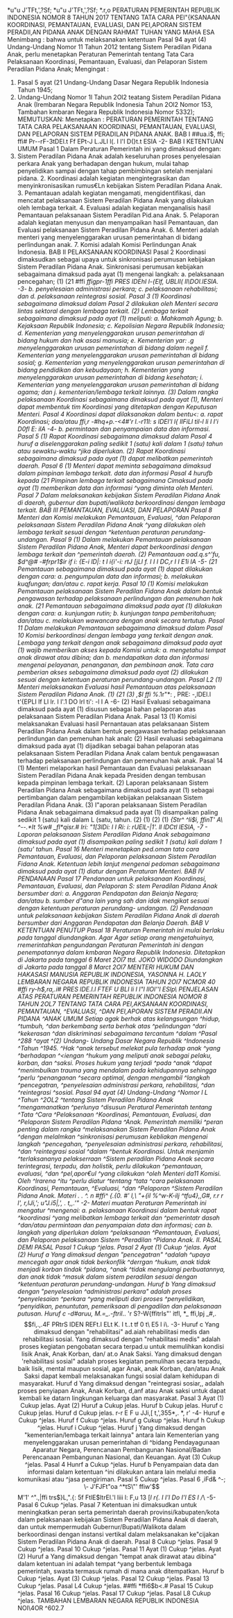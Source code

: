  *u"u J'TFt,',?Sf; *u"u J'TFt,',?Sf; *.r,o PERATURAN PEMERINTAH REPUBLIK INDONESIA NOMOR 8 TAHUN 2017 TENTANG TATA CARA PEI"{KSANAAN KOORDINASI, PEMANTAUAN, EVALUASI, DAN PEI,APORAN SISTEM PERADII,AN PIDANA ANAK
DENGAN RAHMAT TUHAN YANG MAHA ESA
Menimbang :
 bahwa untuk melaksanakan ketentuan Pasal 94 ayat (4) Undang-Undang Nomor 11 Tahun 2012 tentang Sistem Peradilan Pidana Anak, perlu menetapkan Peraturan Pemerintah tentang Tata Cara Pelaksanaan Koordinasi, Pemantauan, Evaluasi, dan Pelaporan Sistem Peradilan Pidana Anak;
Mengingat :

1. Pasal 5 ayat (21 Undang-Undang Dasar Negara Republik Indonesia Tahun 1945;
2. Undang-Undang Nomor 1l Tahun 2Ol2 teatang Sistem Peradilan Pidana Anak (Irembaran Negara Republik Indonesia Tahun 2Ol2 Nomor 153, Tambahan kmbaran Negara Republik Indonesia Nomor 5332);
MEMUTUSKAN:
 Menetapkan : PERATURAN PEMERINTAH TENTANG TATA CARA PELAKSANAAN KOORDINASI, PEMANTAUAN, EVALUASI, DAN PELAPORAN SISTEM PERADILAN PIDANA ANAK.
BAB I ##ua.i$, ffi; ffi# Pr--rF-3tDEl.t Ff EPt-J L.JLI l(. I I'l D(}t.t ESIA -2- BAB I KETENTUAN UMUM
Pasal 1
Dalam Peraturan Pemerintah ini yang dimaksud dengan:
1. Sistem Peradilan Pidana Anak adalah keseluruhan proses penyelesaian perkara Anak yang berhadapan dengan hukum, mulai tahap penyelidikan sampai dengan tahap pembimbingan setelah menjalani pidana. 2. Koordinasi adalah kegiatan mengintegrasikan dan menyinkronisasikan rumus€Ln kebijakan Sistem Peradilan Pidana Anak. 3. Pemantauan adalah kegiatan mengamati, mengidentifikasi, dan mencatat pelaksanaan Sistem Peradilan Pidana Anak yang dilakukan oleh lembaga terkait. 4. Evaluasi adalah kegiatan menganalisis hasil Pemantauan pelaksanaan Sistem Peradilan Pid.ana Anak. 5. Pelaporan adalah kegiatan menyusun dan menyampaikan hasil Pemantauan, dan Evaluasi pelaksanaan Sistem Peradilan Pidana Anak. 6. Menteri adalah menteri yang menyelenggarakan urusan pemerintahan di bidang perlindungan anak. 7. Komisi adalah Komisi Perlindungan Anak Indonesia. BAB II PELAKSANAAN KOORDINASI
Pasal 2
Koordinasi dimaksudkan sebagai upaya untuk sinkronisasi perumusan kebijakan Sistem Peradilan Pidana Anak. Sinkronisasi perumusan kebijakan sebagaimana dimaksud pada ayat (1) mengenai langkah:
a. pelaksanaan pencegahan;
(1) (21 #ffi *ffigpr-1ffi PRES IDEhI l-{Elf, UBLII( ll\DOl.lESlA. -3- b. penyelesaian administrasi perkara;
c. pelaksanaan rehabilitasi; dan
d. pelaksanaan reintegrasi sosial. Pasal 3 (1) Koordinasi sebagaimana dimaksud dalam Pasal 2 dilakukan oleh Menteri secara lintas sektoral dengan lembaga terkait. (2) Lembaga terkait sebagaimana dimaksud pada ayat (1) meliputi:
a. Mahkamah Agung;
b. Kejaksaan Republik Indonesia;
c. Kepolisian Negara Republik Indonesia;
d. Kementerian yang menyelenggarakan urusan pemerintahan di bidang hukum dan hak asasi manusia;
e. Kementerian yar:
.g menyelenggarakan urusan pemerintahan di bidang dalam negeil f. Kementerian yang menyelenggarakan urusan pemerintahan di bidang sosial;
g. Kementerian yang menyelenggarakan urusan pemerintahan di bidang pendidikan dan kebudayaan;
h. Kementerian yang menyelenggarakan urusan pemerintahan di bidang kesehatan;
i. Kementerian yang menyelenggarakan urusan pemerintahan di bidang agama; dan
j. kementerian/lembaga terkait lainnya. (3) Dalam rangka pelaksanaan Koordinasi sebagaimana dimaksud pada ayat (1), Menteri dapat membentuk tim Koordinasi yang ditetapkan dengan Keputusan Menteri.
Pasal 4
Koordinasi dapat dilaksanakan dalam bentu<:
a. rapat Koordinasi; daa/atau ffi,r -#hq+p.-<4#'r l.-r11l: s lDEl'l l{ lIFiLl til-l li I I'i D0fl E: ilA -4- b. permintaan dan penyampaian data dan informasi. Pasal 5 (1) Rapat Koordinasi sebagaimana dimaksud dalam Pasal 4 huruf a diselenggarakan paling sedikit 1 (satu) kali dalam 1 (satu) tahun atau sewaktu-waktu ^jika diperlukan. (2) Rapat Koordinasi sebagaimana dimaksud pada ayat (1) dapat melibatkan pemerintah daerah. Pasal 6 (1) Menteri dapat meminta sebagaimana dimaksud dalam pimpinan lembaga terkait. data dan informasi Pasal 4 hurufb kepada (21 Pimpinan lembaga terkait sebagaimana Cimaksud pada ayat (1) memberikan data dan informasi ^yang diminta oleh Menteri.
Pasal 7
Dalam melaksanakan kebijakan Sistem Peradilan Pidana Anak di daerah, gubernur dan bupati/walikota berkoordinasi dengan lembaga terkait. BAB III PEMANTAUAN, EVALUASI, DAN PELAPORAN
Pasal 8
Menteri dan Komisi melakukan Pemantauan, Evaluasi, ^dan Pelaporan pelaksanaan Sistem Peradilan Pidana Anak ^yang dilakukan oleh lembaga terkait sesuai dengan ^ketentuan peraturan perundang-undangan. Pasal 9 (1) Dalam melakukan Pemantauan pelaksanaan Sistem Peradilan Pidana Anak, Menteri dapat berkoordinasi dengan lembaga terkait dan ^pemerintah daerah.
(2) Pemantauan oad.q.s^'*fu\, $d^@# -#frpr1$ir if i: {E-i lD|: t I i{i'-i: rtJ [jLl f. I I I DC,r I I E1i lA -5- (21 Pemantauan sebagaimana dimaksud pada ayat (1) dapat dilakukan dengan cara:
a. pengumpulan data dan informasi;
b. melakukan kuqfungan; dan/atau
c. rapat kerja. Pasal 10 (1) Komisi melakukan Pemantauan pelaksanaan Sistem Peradilan Fidana Anak dalam bentuk pengawasan terhadap pelaksanaan perlindungan dan pemenuhan hak anak. (21 Pemantauan sebagaimana dimaksud pada ayat (1) dilakukan dengan cara:
a. kunjungan rutin;
b. kunjungan tanpa pemberitahuan; dan/atau
c. melakukan wawancara dengan anak secara tertutup. Pasal 11 Dalam melakukan Pemantauan sebagaimana dimaksud dalam Pasal 10 Komisi berkoordinasi dengan lembaga yang terkait dengan anak. Lembaga yang terkait dengan anak sebagaimana dimaksud pada ayat (1) wajib memberikan akses kepada Komisi untuk:
a. mengetahui tempat anak dirawat atau dibina; dan
b. mendapatkan data dan informasi mengenai pelayanan, penanganan, dan pembinaan anak. Tata cara pemberian akses sebagaimana dimaksud pada ayat (2) dilakukan sesuai dengan ketentuan peraturan perundang-undangan. Pasal L2 (1) Menteri melaksanakan Evaluasi hasil Pemantauan atas pelaksanaan Sistem Peradilan Pidana Anak.
(1) (21 (3) ,*$%aq*uo *w,$$l ffi %*.1r"*: , PRE: -,lDEl.l t'{EPLI lf Ll lr. I l'.1 DO lrl ti': -l I A -6- (2) Hasil Evaluasi sebagaimana dimaksud pada ayat (1) disusun sebagai bahan pelaporan atas pelaksanaan Sistem Peradilan Pidana Anak. Pasal 13 (1) Komisi melaksanakan Evaluasi hasil Pernantauan atas pelaksanaan Sistem Peradilan Pidana Anak dalam bentuk pengawasan terhadap pelaksanaan perlindungan dan pemenuhan hak analc (2) Hasil evaluasi sebagaimana dimaksud pada ayat (1) dijadikan sebagai bahan pelaporan atas pelaksanaan Sistem Peradilan Pidana Anak calam bentuk pengawasan terhadap pelaksanaan perlindungan dan pemenuhan hak anak. Pasal 14 (1) Menteri melaporkan hasil Pemantauan dan Evaluasi pelaksanaan Sistem Peradilan Pidana Anak kepada Presiden dengan tembusan kepada pimpinan lembaga terkait. (2) Laporan pelaksanaan Sistem Peradilan Pidana Anak sebagaimana dimaksud pada ayat (1) sebagai pertimbangan dalam pengambilan kebijakan pelaksanaan Sistem Peradilan Pidana Anak. (3) I"aporan pelaksanaan Sistem Peradilan Pidana Anak sebagaimana dimaksud pada ayat (1) disampaikan paling sedikit 1 (satu) kali dalam L (satu, tahun.
(2) (1) (2) (1) *{Str^ ^*li$i, ffinT' A\ ^--.*It %w# _fl*qisr.# Iri: "1[3lDi: l I Ri: i: rUElL-|1'. ll lDCtl lESlA, -7 - Laporan pelaksanaan Sistem Peradilan Pidana Anak sebagaimana dimaksud pada ayat (1) disampaikan paling sedikit 1 (satu) kali dalam 1 (satu' tahun.
Pasal 16
Menteri menetapkan ped.oman tata cara Pemantauan, Evaluasi, dan Pelaporan pelaksanaan Sistem Peradilan Fidana Anak. Ketentuan lebih lanjut mengenai pedoman sebagaimana dimaksud pada ayat (1) diatur dengan Peraturan Menteri. BAB IV PENDANAAN Pasal 17 Pendanaan untuk pelaksanaan Koordinasi, Pemantauan, Evaluasi, dan Pelaporan S: stem Peradilan Pidana Anak bersumber dari:
a. Anggaran Pendapatan dan Beianja Negara; dan/atau
b. sumber d"ana lain yang sah dan idak mengikat sesuai dengan ketentuan peraturan perundang- undangan. (2) Pendanaan untuk pelaksanaan kebijakan Sistem Peradilan Pidana Anak di daerah bersumber dari Anggaran Pendapatan dan Belanja Daerah. BAB V KETENTUAN PENUTUP
Pasal 18
Peraturan Pemerintah ini mulai berlaku pada tanggal diundangkan. Agar
Agar setiap orang mengetahuinya, rremerintahkan pengundangan Peraturan Pemerintah ini dengan penempatannya dalam kmbaran Negara Republik Indonesia. Ditetapkan di Jakarta pada tanggal 6 Maret 2Ol7 ttd. JOKO WIDODO Diundangkan di Jakarta pada tanggal 8 Marct 2Ol7 MENTERI HUKUM DAN HAKASASI MANUSIA REPUBLIK INDONESIA, YASONNA H. LAOLY LEMBARAN NEGARA REPUBLIK INDONESIA TAHUN 2OI7 NCMOR 40 #ffi ry-h$,ra,.i# PRES lDE.l.l FTEF U BLI li I l"l llOl''l ESlp\ PENJELASAN ATAS PERATURAN PEMERINTAH REPUBLIK INDONESIA NOMOR 8 TAHUN 2OL7 TENTANG TATA CARA PEI,AKSANAAN KOORDINASI, PEMANTAUAN, ^EVALUASI, ^DAN PEI,APORAN SISTEM PERADII.AN PIDANA ^ANAK UMUM Setiap agak berhak atas kelangsungan ^hidup, ^tumbuh, ^dan berkembang serta berhak atas ^pelindungan ^dari ^kekerasan ^dan diskriminasi sebagaimana tercantum ^dalam ^Pasal ^288 ^ayat ^(2) Undang- Undang Dasar Negara Republik ^Indonesia ^Tahun ^1945. ^Hak ^anak tersebut melekat pula terhadap anak ^yang ^berhadapan ^<iengan ^hukum yang meliputi anak sebagai pelaku, korban, dan ^saksi. Proses hukum yang terjadi ^pada ^anak ^dapat ^menimbulkan trauma yang mendalam pada kehidupannya sehingga ^perlu ^penanganan ^secara optimal, dengan mengambil ^langkah ^pencegatran, ^penyelesaian administrasi perkara, rehabilitasi, ^dan ^reintegrasi ^sosial. Pasal 94 ayat (4) Undang-Undang ^Nomor l L ^Tahun ^2OL2 ^tentang Sistem Peradilan Pidana Anak ^mengamanatkan ^perlunya ^disusun Peratural Pemerintah tentang ^Tata ^Cara ^Pelaksanaan ^Koordinasi, Pemantauan, Evaluasi, dan ^Pelaporan Sistem Peradilan Pidana ^Anak. Pemerintah memiliki ^peran penting dalam rangka ^melaksanakan Sistem Peradilan Pidana Anak ^dengan melalmkan ^sinkronisasi perumusan kebliakan mengenai langkah ^pencegahan, ^penyelesaian administrasi perkara, rehabilitasi, ^dan ^reintegrasi sosial ^dalam ^bentuk Koordinasi. Untuk menjamin ^terlaksananya pelakserraan ^Sistem peradilan Pidana Anak secara terintegrasi, terpadu, dan holistik, perlu dilakukan ^pemantauan, evaluasi, ^dan ^pel,apor€ul ^yang cilakukan ^oleh Menteri da11 Komisi. Oleh ^lrarena ^itu ^perlu diatur ^tentang ^tata ^cara pelaksanaan Koordinasi, Pemantauan, ^Evaluasi, ^dan ^Pelaporan ^Sistem Peradilan Pidana Anak. Materi . . ^. n #ffi^ {.{0. #' l,\ "+{il %^w-K-ilj ^tfu4}*,,G#, r.r r l', r,IJi,'; u"J.i5|,', . t,,.'" -2- Materi muatan Peraturan Pemerintah ini mengatur ^mengenai:
a. pelaksanaan Koordinasi dalam bentuk rapat ^koordinasi ^yang melibatkan lembaga terkait dan ^pemerintatr dasah ^dan/atau permintaan dan penyampaian data dan informasi; can b. langkah yang diperlukan dalam ^pelaksanaan ^Pemantauan, Evaluasi, dan Pelaporan pelaksanaan Sistem ^Peradilan ^Pidana Anak. II. PASAL DEMI PASAL
Pasal 1
Cukup ^jelas.
Pasal 2
Ayat (1) Cukup ^jelas. Ayat (2) Huruf a Yang dimaksud dengan "pencegatran" ^adalah ^upaya mencegah agar anak tidak berkonflik ^derrgan ^hukum, anak tidak menjadi korban tindak ^pidana, ^anak ^tidak mengulangi perbuatannya, dan anak tidak ^masuk dalam sistem peradilan sesuai dengan ^ketentuan peraturan perundang-undangan. Huruf b Yang dimaksud dengan "penyelesaian ^administrasi perkara" adalah proses ^penyelesaian ^perkara ^yang meliputi dari proses ^penyelidikan, ^penyidikan, penuntutan, pemeriksaan di pengadilan dan pelaksanaan putusan. Huruf c -d#aruu, M.=_.-ftril*.. 'r S?-W{ffitrIs"' itfl, *_ ffi,lpj _#,.$$fi,.,.4F PRtrS IDEN REFt.I ELt K. I t..t tf 0 t\ E5 I i\. -3- Huruf c Yang dimaksud dengan "rehabilitasi" ad.aiah rehabilitasi medis dan rehabilitasi sosial. Yang dimaksud dengan "rehabilitasi medis" adalah proses kegiatan pengobatan secara terpad.u untuk memulihkan kondisi lisik Anak, Anak Korban, dan/ at.o Anak Saksi. Yang dimaksud dengan 'rehabilitasi sosial" adalah proses kegiatan pemulihan secara terpadu, baik Iisik, mental maupun sosial, agar Anak, anak Korban, dan/atau Anak Saksi dapat kembali melaksanakan fungsi sosial dalam kehidupan di masyarakat. Huruf d Yang dimaksud dengan "reintegrasi sosiar,, adalah proses penyiapan Anak, Anak Korban, d,anf atau Anak saksi untuk dapat kembali ke datarn lingkungan keluarga dan masyarakat. Pasal 3 Ayat (1) Cukup jelas. Ayat (2) Huruf a Cukup jelas. Huruf b Cukup jelas. Huruf c Cukup jelas. Huruf d Cukup jelas. r-r E F u JJi,[ t,',355*,. *, r' -4- Huruf e Cukup ^jelas. Huruf f Cukup ^jelas. Huruf g Cukup ^jelas. Huruf h Cukup ^jelas. Huruf i Cukup ^jelas. Huruf j Yang dimaksud dengan "kementerian/lembaga terkait lainnya" antara lain Kementerian yang menyelenggarakan urusan pemerintahan di ^bidang Pendayagunaan Aparatur Negara, Perencanaan Pembangunan Nasional/Badan Perencanaan Pembangunan Nasional, dan Keuangan. Ayat (3) Cukup ^jelas.
Pasal 4
Hunrf a Cukup ^jelas. Huruf b Penyampaian data dan informasi dalam ketentuan ^ini dilakukan antara lain melalui media komunikasi atau ^jasa pengiriman.
Pasal 5
Cukup ^jelas.
Pasal 6
,iFd& ^-; \- J'FJFt"oa ^*tS\"' ffiw'$$ M'1' ^"\.,|ffi trs$}L,".{: 5f FtlE$ltrEl.'l liii l: F,u 13 [_l r{. I I'l Do I'l ES I /_\ -5-
Pasal 6
Cukup ^jelas. Pasal 7 Ketentuan ini dimaksudkan untuk meningkatkan peran serta pemerintah daerah provinsi/kabupaten/kota dalam pelaksanaan kebijakan Sistem Peradilan Pidana Anak di daerah, dan untuk mempermudah Gubernur/Bupati/Walikota dalam berkoordinasi dengan instansi vertikal dalam melaksanakan ke"cijakan Sistem Peradilan Pidana Anak di daerah. Pasal 8 Cukup ^jelas.
Pasal 9
Cukup ^jelas.
Pasal 10
Cukup ^jelas.
Pasal 11
Ayat (1) Cukup ^jelas. Ayat (2) Huruf a Yang dimaksud dengan "tempat anak dirawat atau dibina" dalam ketentuan ini adalah tempat ^yang berbentuk lembaga pemerintah, swasta termasuk rumah di mana anak ditempatkan. Huruf b Cukup ^jelas. Ayat (3) Cukup ^jelas.
Pasal 12
Cukup ^jelas.
Pasal 13
Cukup ^jelas. Pasal L4 Cukup ^jelas. ##ffi *ffi6$b<.#
Pasal 15
Cukup ^jelas.
Pasal 16
Cukup ^jelas.
Pasal 17
Cukup ^jelas. Pasal L8 Cukup ^jelas. TAMBAHAN LEMBARAN NEGARA REPUBLIK INDONESIA NOI\4OR ^602.7
